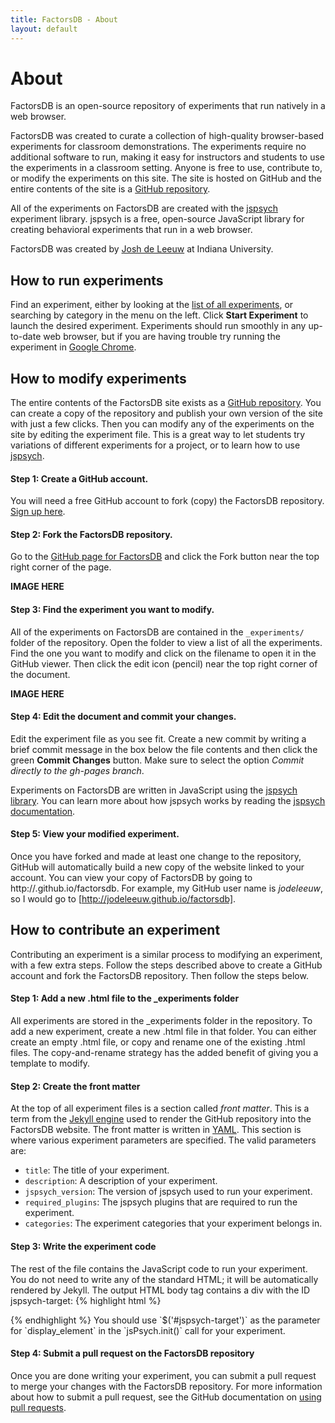 ```yaml
---
title: FactorsDB - About
layout: default
---
```


# About

<p class="lead">FactorsDB is an open-source repository of experiments that
run natively in a web browser.</p>

FactorsDB was created to curate a collection of high-quality browser-based
experiments for classroom demonstrations. The experiments require no additional
software to run, making it easy for instructors and students to use the
experiments in a classroom setting. Anyone is free to use, contribute to, or
modify the experiments on this site. The site is hosted on GitHub and the entire
contents of the site is a
[GitHub repository](http://github.com/jodeleeuw/factorsdb).

All of the experiments on FactorsDB are created with the
[jspsych](http://www.jspsych.org) experiment library. jspsych is a free,
open-source JavaScript library for creating behavioral experiments that run in a
web browser.

FactorsDB was created by [Josh de Leeuw](http://pages.iu.edu/~jodeleeu) at
Indiana University.

## How to run experiments

Find an experiment, either by looking at the
[list of all experiments](index.html), or searching by category in the menu on
the left. Click **Start Experiment** to launch the desired
experiment. Experiments should run smoothly in any up-to-date web browser, but
if you are having trouble try running the experiment in
[Google Chrome](http://www.google.com/chrome).

## How to modify experiments

The entire contents of the FactorsDB site exists as a
[GitHub repository](http://github.com/jodeleeuw/factorsdb). You can create a
copy of the repository and publish your own version of the site with just a few
clicks. Then you can modify any of the experiments on the site by editing the
experiment file. This is a great way to let students try variations of different
experiments for a project, or to learn how to use
[jspsych](http://www.jspsych.org).

#### Step 1: Create a GitHub account.

You will need a free GitHub account to fork (copy) the FactorsDB repository.
[Sign up here](http://www.github.com/join).

#### Step 2: Fork the FactorsDB repository.

Go to the [GitHub page for FactorsDB](http://github.com/jodeleeuw/factorsdb) and
click the Fork button near the top right corner of the page.

**IMAGE HERE**

#### Step 3: Find the experiment you want to modify.

All of the experiments on FactorsDB are contained in the `_experiments/` folder
of the repository. Open the folder to view a list of all the experiments. Find
the one you want to modify and click on the filename to open it in the GitHub
viewer. Then click the edit icon (pencil) near the top right corner of the
document.

**IMAGE HERE**

#### Step 4: Edit the document and commit your changes.

Edit the experiment file as you see fit. Create a new commit by writing a brief
commit message in the box below the file contents and then click the green
**Commit Changes** button. Make sure to select the option *Commit directly to
the gh-pages branch*.

Experiments on FactorsDB are written in JavaScript using the
[jspsych library](http://www.jspsych.org). You can learn more about how jspsych
works by reading the [jspsych documentation](http://docs.jspsych.org).

#### Step 5: View your modified experiment.

Once you have forked and made at least one change to the repository, GitHub will
automatically build a new copy of the website linked to your account. You can
view your copy of FactorsDB by going to
http://<your-user-name>.github.io/factorsdb. For example, my GitHub user name is
*jodeleeuw*, so I would go to [http://jodeleeuw.github.io/factorsdb].

## How to contribute an experiment

Contributing an experiment is a similar process to modifying an experiment, with
a few extra steps. Follow the steps described above to create a GitHub account
and fork the FactorsDB repository. Then follow the steps below.

#### Step 1: Add a new .html file to the _experiments folder

All experiments are stored in the _experiments folder in the repository. To add
a new experiment, create a new .html file in that folder. You can either create
an empty .html file, or copy and rename one of the existing .html files. The
copy-and-rename strategy has the added benefit of giving you a template to
modify.

#### Step 2: Create the front matter

At the top of all experiment files is a section called *front matter*. This is a
term from the [Jekyll engine](http://jekyllrb.com/docs/frontmatter/) used to
render the GitHub repository into the FactorsDB website. The front matter is
written in [YAML](http://yaml.org/). This section is where
various experiment parameters are specified. The valid parameters are:

* `title`: The title of your experiment.
* `description`: A description of your experiment.
* `jspsych_version`: The version of jspsych used to run your experiment.
* `required_plugins`: The jspsych plugins that are required to run the
experiment.
* `categories`: The experiment categories that your experiment belongs in.

#### Step 3: Write the experiment code

The rest of the file contains the JavaScript code to run your experiment. You do
not need to write any of the standard HTML; it will be automatically rendered by
Jekyll. The output HTML body tag contains a div with the ID jspsych-target:
{% highlight html %}
<body>
  <div id="jspsych-target"></div>
</body>
{% endhighlight %}
You should use `$('#jspsych-target')` as the parameter for `display_element` in
the `jsPsych.init()` call for your experiment.

#### Step 4: Submit a pull request on the FactorsDB repository

Once you are done writing your experiment, you can submit a pull request to
merge your changes with the FactorsDB repository. For more information about how
to submit a pull request, see the GitHub documentation on
[using pull requests](https://help.github.com/articles/using-pull-requests/).

